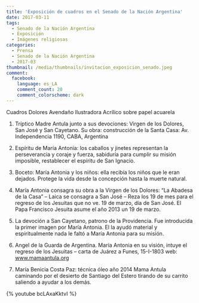 ```yaml
---
title: 'Exposición de cuadros en el Senado de la Nación Argentina'
date: 2017-03-11
tags:
  - Senado de la Nación Argentina
  - Exposición
  - Imágenes religiosas
categories:
  - Prensa
  - Senado de la Nación Argentina
  - 2017-03
thumbnail: /media/thumbnails/invitacion_exposicion_senado.jpeg
comment:
  facebook:
    language: es_LA
    comment_count: 20
    comment_colorscheme: dark  
---
```





Cuadros Dolores Avendaño Ilustradora
Acrílico sobre papel acuarela

1) Tríptico Madre Antula junto a sus devociones: Virgen de los Dolores, San José y San Cayetano. Su obra: construcción de la Santa Casa: Av. Independencia 1190, CABA, Argentina


2) Espíritu de María Antonia: los caballos y jinetes representan la perseverancia y coraje y fuerza, sabiduría para cumplir su misión imposible, restablecer el espíritu de San Ignacio.

3) Boceto: María Antonia y los niños: ella recibía los niños que le eran dejados. Protege la vida desde la concepción hasta la muerte natural.

4) María Antonia consagra su obra a la Virgen de los Dolores: “La Abadesa de la Casa” – Laica se consagra a San José – Reza los 19 de mes para el regreso de los Jesuitas que no ve. 19 de marzo, día de San José. El Papa Francisco Jesuita asume el año 2013 un 19 de marzo.

5) La devoción a San Cayetano, patrono de la Providencia. Fue introducida la primer imagen por María Antonia. El la ayudó material y espiritualmente nada le faltó a María Antonia para su misión.

6) Angel de la Guarda de Argentina. María Antonia en su visión, intuye el regreso de los Jesuitas – carta de Juárez a Funes, 15-I-1803  web: www.mamaantula.org

7) María Benicia Costa Paz: técnica óleo año 2014 Mama Antula caminando por el desierto de Santiago del Estero tirando de su carrito saliendo a ayudar a los demás.

 {% youtube bcLAxaKktvI %}
